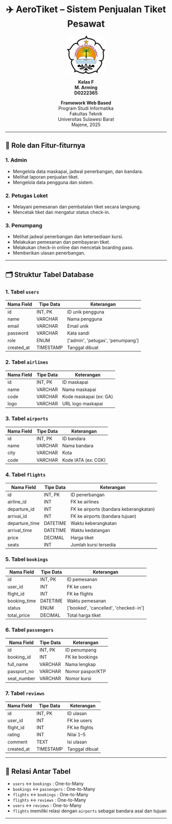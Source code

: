 <h1 align="center">✈️ AeroTiket – Sistem Penjualan Tiket Pesawat</h1>

<p align="center">
  <img src="/public/assets/LogoUnsulbar 1.png" alt="Logo Universitas Sulawesi Barat" width="120"/>
</p> 

<p align="center">
 <b>Kelas F</b><br>
 <b>M. Arming</b><br>
 <b>D0222365</b>
</p>

<p align="center">
  <strong>Framework Web Based</strong><br>
  Program Studi Informatika<br>
  Fakultas Teknik<br>
  Universitas Sulawesi Barat<br>
  Majene, 2025
</p>

---

## 🎯 Role dan Fitur-fiturnya

### 1. Admin
- Mengelola data maskapai, jadwal penerbangan, dan bandara.
- Melihat laporan penjualan tiket.
- Mengelola data pengguna dan sistem.

### 2. Petugas Loket
- Melayani pemesanan dan pembatalan tiket secara langsung.
- Mencetak tiket dan mengatur status check-in.

### 3. Penumpang
- Melihat jadwal penerbangan dan ketersediaan kursi.
- Melakukan pemesanan dan pembayaran tiket.
- Melakukan check-in online dan mencetak boarding pass.
- Memberikan ulasan penerbangan.

---

## 🗂️ Struktur Tabel Database

### 1. Tabel `users`

| Nama Field | Tipe Data | Keterangan                    |
| ---------- | --------- | ----------------------------- |
| id         | INT, PK   | ID unik pengguna              |
| name       | VARCHAR   | Nama pengguna                 |
| email      | VARCHAR   | Email unik                    |
| password   | VARCHAR   | Kata sandi                    |
| role       | ENUM      | ['admin', 'petugas', 'penumpang'] |
| created_at | TIMESTAMP | Tanggal dibuat                |

### 2. Tabel `airlines`

| Nama Field | Tipe Data | Keterangan         |
| ---------- | --------- | ------------------ |
| id         | INT, PK   | ID maskapai        |
| name       | VARCHAR   | Nama maskapai      |
| code       | VARCHAR   | Kode maskapai (ex: GA) |
| logo       | VARCHAR   | URL logo maskapai  |

### 3. Tabel `airports`

| Nama Field | Tipe Data | Keterangan        |
| ---------- | --------- | ----------------- |
| id         | INT, PK   | ID bandara        |
| name       | VARCHAR   | Nama bandara      |
| city       | VARCHAR   | Kota              |
| code       | VARCHAR   | Kode IATA (ex: CGK) |

### 4. Tabel `flights`

| Nama Field     | Tipe Data | Keterangan                                |
| -------------- | --------- | ----------------------------------------- |
| id             | INT, PK   | ID penerbangan                            |
| airline_id     | INT       | FK ke airlines                            |
| departure_id   | INT       | FK ke airports (bandara keberangkatan)    |
| arrival_id     | INT       | FK ke airports (bandara tujuan)           |
| departure_time | DATETIME  | Waktu keberangkatan                       |
| arrival_time   | DATETIME  | Waktu kedatangan                          |
| price          | DECIMAL   | Harga tiket                               |
| seats          | INT       | Jumlah kursi tersedia                     |

### 5. Tabel `bookings`

| Nama Field | Tipe Data | Keterangan                           |
| ---------- | --------- | ------------------------------------ |
| id         | INT, PK   | ID pemesanan                         |
| user_id    | INT       | FK ke users                          |
| flight_id  | INT       | FK ke flights                        |
| booking_time | DATETIME | Waktu pemesanan                     |
| status     | ENUM      | ['booked', 'cancelled', 'checked-in'] |
| total_price | DECIMAL  | Total harga tiket                    |

### 6. Tabel `passengers`

| Nama Field  | Tipe Data | Keterangan           |
| ----------- | --------- | -------------------- |
| id          | INT, PK   | ID penumpang         |
| booking_id  | INT       | FK ke bookings       |
| full_name   | VARCHAR   | Nama lengkap         |
| passport_no | VARCHAR   | Nomor paspor/KTP     |
| seat_number | VARCHAR   | Nomor kursi          |

### 7. Tabel `reviews`

| Nama Field | Tipe Data | Keterangan            |
| ---------- | --------- | --------------------- |
| id         | INT, PK   | ID ulasan             |
| user_id    | INT       | FK ke users           |
| flight_id  | INT       | FK ke flights         |
| rating     | INT       | Nilai 1–5             |
| comment    | TEXT      | Isi ulasan            |
| created_at | TIMESTAMP | Tanggal dibuat        |

---

## 🔁 Relasi Antar Tabel

- `users` ↔ `bookings` : One-to-Many  
- `bookings` ↔ `passengers` : One-to-Many  
- `flights` ↔ `bookings` : One-to-Many  
- `flights` ↔ `reviews` : One-to-Many  
- `users` ↔ `reviews` : One-to-Many  
- `flights` memiliki relasi dengan `airports` sebagai bandara asal dan tujuan  

---

